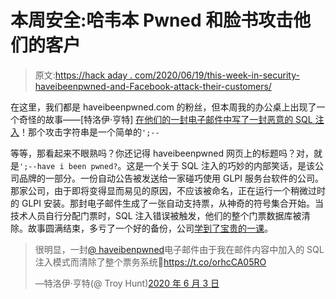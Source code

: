 # 本周安全:哈韦本 Pwned 和脸书攻击他们的客户

> 原文:[https://hack aday . com/2020/06/19/this-week-in-security-haveibeenpwned-and-Facebook-attack-their-customers/](https://hackaday.com/2020/06/19/this-week-in-security-haveibeenpwned-and-facebook-attack-their-customers/)

在这里，我们都是 haveibeenpwned.com 的粉丝，但本周我的办公桌上出现了一个奇怪的故事——[特洛伊·亨特] [在他们的一封电子邮件中写了一封恶意的 SQL 注入](https://fyr.io/2020/05/30/haveibeenpwned-com-pwned-our-helpdesk-glpi-9-4-5-sql-injection/)！那个攻击字符串是一个简单的`';--`

等等，那看起来不眼熟吗？你还记得 haveibeenpwned 网页上的标题吗？对，就是`';--have i been pwned?`。这是一个关于 SQL 注入的巧妙的内部笑话，是该公司品牌的一部分。一份自动公告被发送给一家碰巧使用 GLPI 服务台软件的公司。那家公司，由于即将变得显而易见的原因，不应该被命名，正在运行一个稍微过时的 GLPI 安装。那封电子邮件生成了一张自动支持票，从神奇的符号集合开始。当技术人员自行分配门票时，SQL 注入错误被触发，他们的整个门票数据库被清除。故事圆满结束，多亏了一个好的备份，公司[学到了宝贵的一课](https://xkcd.com/327/)。

> 很明显，一封[@ haveibenpwned](https://twitter.com/haveibeenpwned?ref_src=twsrc%5Etfw)电子邮件由于我在邮件内容中加入的 SQL 注入模式而清除了整个票务系统🤣https://t.co/orhcCA05RO
> 
> —特洛伊·亨特(@ Troy Hunt)[2020 年 6 月 3 日](https://twitter.com/troyhunt/status/1268309629437526018?ref_src=twsrc%5Etfw)